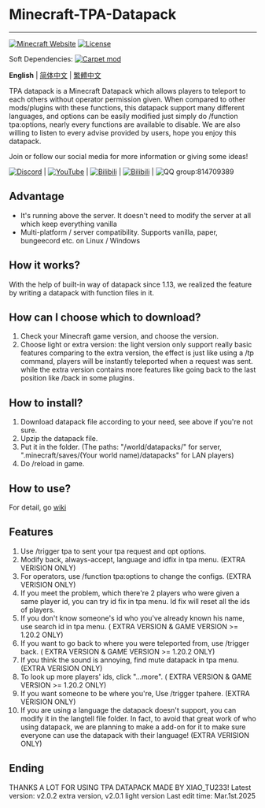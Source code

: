 # Minecraft-TPA-Datapack
--------
[![Minecraft Website](https://img.shields.io/badge/Minecraft-green)](https://www.minecraft.net/)
[![License](https://img.shields.io/github/license/MCDReforged/MCDReforged.svg)](https://github.com/Xiao-tu233/Minecraft-TPA-Datapack/edit/main/LICENSE)

Soft Dependencies: [![Carpet mod](https://img.shields.io/badge/Carpet-Mod-green)](https://modrinth.com/mod/carpet)

**English** | [简体中文](https://github.com/Xiao-tu233/Minecraft-TPA-Datapack/blob/main/README_zhcn.md) | [繁體中文](https://github.com/Xiao-tu233/Minecraft-TPA-Datapack/blob/main/README_zhtw.md)

TPA datapack is a Minecraft Datapack which allows players to teleport to each others without operator permission given. When compared to other mods/plugins with these functions, this datapack support many different languages, and options can be easily modified just simply do /function tpa:options, nearly every functions are available to disable. We are also willing to listen to every advise provided by users, hope you enjoy this datapack.

Join or follow our social media for more information or giving some ideas!

[![Discord](https://img.shields.io/badge/Discord-blue)](https://discord.gg/QgkpxsFahw) | [![YouTube]( https://img.shields.io/badge/YouTube-red)](https://www.youtube.com/channel/UCMOgi9XLPgVjLJRV6-YqQmg) | [![Bilibili](https://img.shields.io/badge/Bilibili-aqua)](https://www.bilibili.com/space/433412367) | [![Bilibili](https://img.shields.io/badge/Bilibili-_space-aqua)](https://space.bilibili.com/433412367) | ![QQ group](https://img.shields.io/badge/QQ-_%E7%BE%A4-white):814709389

## Advantage

- It's running above the server. It doesn't need to modify the server at all which keep everything vanilla
- Multi-platform / server compatibility. Supports vanilla, paper, bungeecord etc. on Linux / Windows

## How it works?

With the help of built-in way of datapack since 1.13, we realized the feature by writing a datapack with function files in it.

## How can I choose which to download?

1. Check your Minecraft game version, and choose the version.
2. Choose light or extra version:
   the light version only support really basic features comparing to the extra version,
   the effect is just like using a /tp command, players will be instantly teleported when a request was sent. 
   while the extra version contains more features like going back to the last position like /back in some plugins. 

## How to install?

1. Download datapack file according to your need, see above if you're not sure.
2. Upzip the datapack file.
3. Put it in the folder. (The paths: "/world/datapacks/" for server, ".minecraft/saves/(Your world name)/datapacks" for LAN players)
4. Do /reload in game.

## How to use?

For detail, go [wiki](https://github.com/Xiao-tu233/Minecraft-TPA-Datapack/wiki)

## Features

1. Use /trigger tpa to sent your tpa request and opt options.
2. Modify back, always-accept, language and idfix in tpa menu. (EXTRA VERISION ONLY)
3. For operators, use /function tpa:options to change the configs. (EXTRA VERISION ONLY)
4. If you meet the problem, which there're 2 players who were given a same player id, you can try id fix in tpa menu. Id fix will reset all the ids of players.
5. If you don't know someone's id who you've already known his name, use search id in tpa menu. ( EXTRA VERSION & GAME VERSION >= 1.20.2 ONLY)
6. If you want to go back to where you were teleported from, use /trigger back. ( EXTRA VERSION & GAME VERSION >= 1.20.2 ONLY)
7. If you think the sound is annoying, find mute datapack in tpa menu. (EXTRA VERISION ONLY)
8. To look up more players' ids, click "...more". ( EXTRA VERSION & GAME VERSION >= 1.20.2 ONLY)
9. If you want someone to be where you're, Use /trigger tpahere. (EXTRA VERISION ONLY)
10. If you are using a language the datapack doesn't support, you can modify it in the langtell file folder. In fact, to avoid that great work of who using datapack, we are planning to make a add-on for it to make sure everyone can use the datapack with their language! (EXTRA VERISION ONLY)

## Ending

THANKS A LOT FOR USING TPA DATAPACK MADE BY XIAO_TU233!
Latest version: v2.0.2 extra version, v2.0.1 light version 
Last edit time: Mar.1st.2025


